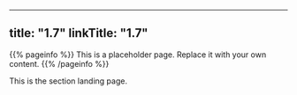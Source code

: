 
---
title: "1.7"
linkTitle: "1.7"
---

{{% pageinfo %}}
This is a placeholder page. Replace it with your own content.
{{% /pageinfo %}}


This is the section landing page.

